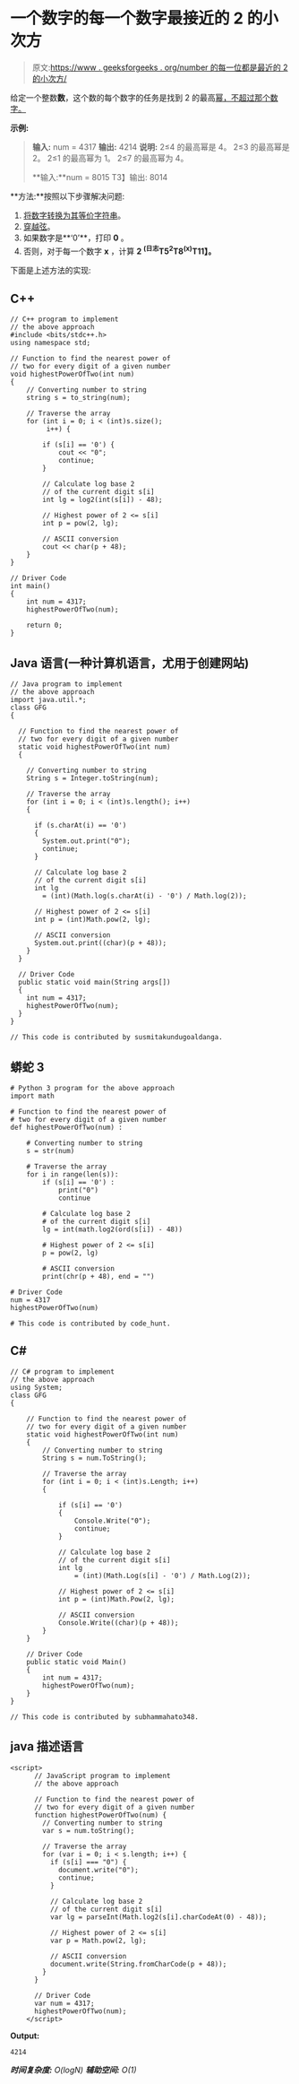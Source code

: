 # 一个数字的每一个数字最接近的 2 的小次方

> 原文:[https://www . geeksforgeeks . org/number 的每一位都是最近的 2 的小次方/](https://www.geeksforgeeks.org/nearest-smaller-power-of-2-for-every-digit-of-a-number/)

给定一个整数**数**，这个数的每个数字的任务是找到 2 的最高[幂，不超过那个数字。](https://www.geeksforgeeks.org/program-to-find-whether-a-no-is-power-of-two/)

**示例:**

> **输入:** num = 4317
> **输出:** 4214
> **说明:**
> 2≤4 的最高幂是 4。
> 2≤3 的最高幂是 2。
> 2≤1 的最高幂为 1。
> 2≤7 的最高幂为 4。
> 
> **输入:**num = 8015
> T3】输出: 8014

**方法:**按照以下步骤解决问题:

1.  [将数字转换为其等价字符串](https://www.geeksforgeeks.org/converting-string-to-number-and-vice-versa-in-c/)。
2.  [穿越弦](https://www.geeksforgeeks.org/iterate-over-characters-of-a-string-in-c/)。
3.  如果数字是**‘0’**，打印 **0** 。
4.  否则，对于每一个数字 **x** ，计算 **2 <sup>(日志</sup>T5<sup>2</sup>T8<sup>(x)</sup>T11】。**

下面是上述方法的实现:

## C++

```
// C++ program to implement
// the above approach
#include <bits/stdc++.h>
using namespace std;

// Function to find the nearest power of
// two for every digit of a given number
void highestPowerOfTwo(int num)
{
    // Converting number to string
    string s = to_string(num);

    // Traverse the array
    for (int i = 0; i < (int)s.size();
         i++) {

        if (s[i] == '0') {
            cout << "0";
            continue;
        }

        // Calculate log base 2
        // of the current digit s[i]
        int lg = log2(int(s[i]) - 48);

        // Highest power of 2 <= s[i]
        int p = pow(2, lg);

        // ASCII conversion
        cout << char(p + 48);
    }
}

// Driver Code
int main()
{
    int num = 4317;
    highestPowerOfTwo(num);

    return 0;
}
```

## Java 语言(一种计算机语言，尤用于创建网站)

```
// Java program to implement
// the above approach
import java.util.*;
class GFG
{

  // Function to find the nearest power of
  // two for every digit of a given number
  static void highestPowerOfTwo(int num)
  {

    // Converting number to string
    String s = Integer.toString(num);

    // Traverse the array
    for (int i = 0; i < (int)s.length(); i++)
    {

      if (s.charAt(i) == '0')
      {
        System.out.print("0");
        continue;
      }

      // Calculate log base 2
      // of the current digit s[i]
      int lg
        = (int)(Math.log(s.charAt(i) - '0') / Math.log(2));

      // Highest power of 2 <= s[i]
      int p = (int)Math.pow(2, lg);

      // ASCII conversion
      System.out.print((char)(p + 48));
    }
  }

  // Driver Code
  public static void main(String args[])
  {
    int num = 4317;
    highestPowerOfTwo(num);
  }
}

// This code is contributed by susmitakundugoaldanga.
```

## 蟒蛇 3

```
# Python 3 program for the above approach
import math

# Function to find the nearest power of
# two for every digit of a given number
def highestPowerOfTwo(num) :

    # Converting number to string
    s = str(num)

    # Traverse the array
    for i in range(len(s)):
        if (s[i] == '0') :
            print("0")
            continue

        # Calculate log base 2
        # of the current digit s[i]
        lg = int(math.log2(ord(s[i]) - 48))

        # Highest power of 2 <= s[i]
        p = pow(2, lg)

        # ASCII conversion
        print(chr(p + 48), end = "")

# Driver Code
num = 4317
highestPowerOfTwo(num)

# This code is contributed by code_hunt.
```

## C#

```
// C# program to implement
// the above approach
using System;
class GFG
{

    // Function to find the nearest power of
    // two for every digit of a given number
    static void highestPowerOfTwo(int num)
    {
        // Converting number to string
        String s = num.ToString();

        // Traverse the array
        for (int i = 0; i < (int)s.Length; i++)
        {

            if (s[i] == '0')
            {
                Console.Write("0");
                continue;
            }

            // Calculate log base 2
            // of the current digit s[i]
            int lg
                = (int)(Math.Log(s[i] - '0') / Math.Log(2));

            // Highest power of 2 <= s[i]
            int p = (int)Math.Pow(2, lg);

            // ASCII conversion
            Console.Write((char)(p + 48));
        }
    }

    // Driver Code
    public static void Main()
    {
        int num = 4317;
        highestPowerOfTwo(num);
    }
}

// This code is contributed by subhammahato348.
```

## java 描述语言

```
<script>
      // JavaScript program to implement
      // the above approach

      // Function to find the nearest power of
      // two for every digit of a given number
      function highestPowerOfTwo(num) {
        // Converting number to string
        var s = num.toString();

        // Traverse the array
        for (var i = 0; i < s.length; i++) {
          if (s[i] === "0") {
            document.write("0");
            continue;
          }

          // Calculate log base 2
          // of the current digit s[i]
          var lg = parseInt(Math.log2(s[i].charCodeAt(0) - 48));

          // Highest power of 2 <= s[i]
          var p = Math.pow(2, lg);

          // ASCII conversion
          document.write(String.fromCharCode(p + 48));
        }
      }

      // Driver Code
      var num = 4317;
      highestPowerOfTwo(num);
    </script>
```

**Output:** 

```
4214
```

***时间复杂度:** O(logN)*
***辅助空间:** O(1)*